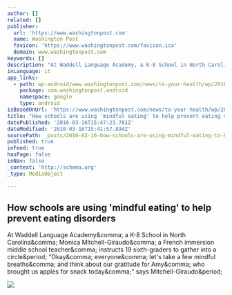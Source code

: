 ```yaml
---
author: []
related: []
publisher:
  url: 'https://www.washingtonpost.com'
  name: Washington Post
  favicon: 'https://www.washingtonpost.com/favicon.ico'
  domain: www.washingtonpost.com
keywords: []
description: "At Waddell Language Academy, a K-8 School in North Carolina, Monica Mitchell-Giraudo, a French immersion middle school teacher, instructs 19 sixth-graders to gather into a circle. \"Okay, everyone, let's take a few mindful breaths, and think about our gratitude for Amy, who brought us apples for snack today,\" says Mitchell-Giraudo."
inLanguage: it
app_links:
  - path: wp-android/www.washingtonpost.com/news/to-your-health/wp/2016/03/16/how-schools-are-using-mindful-eating-to-help-prevent-eating-disorders/
    package: com.washingtonpost.android
    namespace: google
    type: android
isBasedOnUrl: 'https://www.washingtonpost.com/news/to-your-health/wp/2016/03/16/how-schools-are-using-mindful-eating-to-help-prevent-eating-disorders/'
title: "How schools are using 'mindful eating' to help prevent eating disorders"
datePublished: '2016-03-16T15:47:23.781Z'
dateModified: '2016-03-16T15:41:57.894Z'
sourcePath: _posts/2016-03-16-how-schools-are-using-mindful-eating-to-help-prevent-eatin.md
published: true
inFeed: true
hasPage: false
inNav: false
_context: 'http://schema.org'
_type: MediaObject

---
```

<article style=""><h1>How schools are using 'mindful eating' to help prevent eating disorders</h1><p>At Waddell Language Academy&amp;comma; a K-8 School in North Carolina&amp;comma; Monica Mitchell-Giraudo&amp;comma; a French immersion middle school teacher&amp;comma; instructs 19 sixth-graders to gather into a circle&amp;period; "Okay&amp;comma; everyone&amp;comma; let's take a few mindful breaths&amp;comma; and think about our gratitude for Amy&amp;comma; who brought us apples for snack today&amp;comma;" says Mitchell-Giraudo&amp;period;</p><img src="http://img.washingtonpost.com/rf/image_908w/2010-2019/WashingtonPost/2016/02/19/Cops-Courts/Images/Obama_Child_Nutrition-013f7-549.jpg" /></article>
